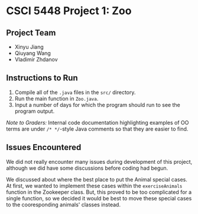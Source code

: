 # CSCI 5448 Project 1: Zoo

## Project Team

- Xinyu Jiang
- Qiuyang Wang 
- Vladimir Zhdanov 

## Instructions to Run

1. Compile all of the `.java` files in the `src/` directory.
2. Run the main function in `Zoo.java`.
3. Input a number of days for which the program should run to see the program output.

*Note to Graders:* Internal code documentation highlighting examples of OO terms are under `/* */`-style Java comments so that they are easier to find.

## Issues Encountered

We did not really encounter many issues during development of this project, although we did have some discussions before coding had begun.

We discussed about where the best place to put the Animal special cases. At first, we wanted to implement these cases within the `exerciseAnimals` function in the Zookeeper class. But, this proved to be too complicated for a single function, so we decided it would be best to move these special cases to the cooresponding animals' classes instead.


